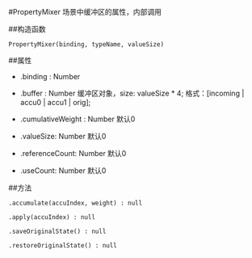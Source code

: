#PropertyMixer
场景中缓冲区的属性，内部调用

##构造函数

```
PropertyMixer(binding, typeName, valueSize)
```

##属性

* .binding : Number
* .buffer : Number
缓冲区对象，size: valueSize * 4;
格式：[incoming | accu0 | accu1 | orig];

* .cumulativeWeight : Number
默认0

* .valueSize: Number
默认0

* .referenceCount: Number
默认0

* .useCount: Number
默认0

##方法

```
.accumulate(accuIndex, weight) : null
```

```
.apply(accuIndex) : null
```

```
.saveOriginalState() : null
```

```
.restoreOriginalState() : null
```